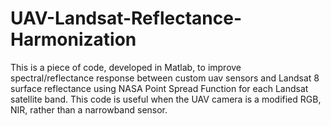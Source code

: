 # UAV-Landsat-Reflectance-Harmonization
This is a piece of code, developed in Matlab, to improve spectral/reflectance response between custom uav sensors and Landsat 8 surface reflectance using NASA Point Spread Function for each Landsat satellite band. This code is useful when the UAV camera is a modified RGB, NIR, rather than a narrowband sensor.
